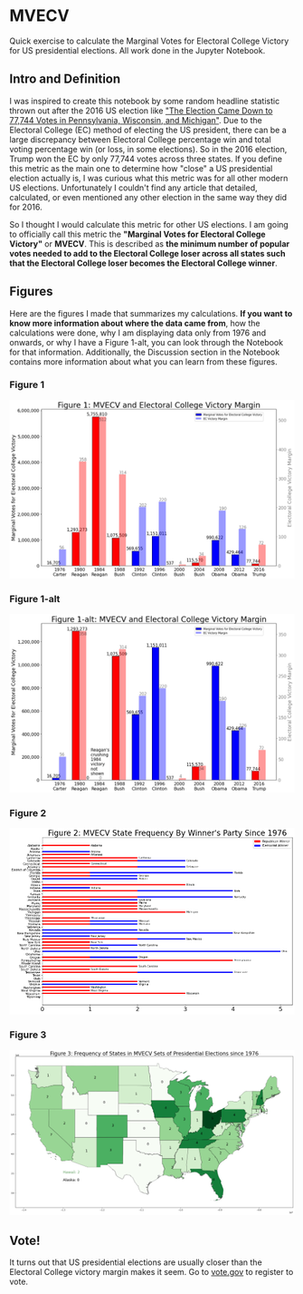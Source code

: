 # MVECV
 Quick exercise to calculate the Marginal Votes for Electoral College Victory for US presidential elections. All work done in the Jupyter Notebook. 

## Intro and Definition
I was inspired to create this notebook by some random headline statistic thrown out after the 2016 US election like ["The Election Came Down to 77,744 Votes in Pennsylvania, Wisconsin, and Michigan"](https://www.washingtonexaminer.com/weekly-standard/the-election-came-down-to-77-744-votes-in-pennsylvania-wisconsin-and-michigan-updated). Due to the Electoral College (EC) method of electing the US president, there can be a large discrepancy between Electoral College percentage win and total voting percentage win (or loss, in some elections). So in the 2016 election, Trump won the EC by only 77,744 votes across three states. If you define this metric as the main one to determine how "close" a US presidential election actually is, I was curious what this metric was for all other modern US elections. Unfortunately I couldn't find any article that detailed, calculated, or even mentioned any other election in the same way they did for 2016. 

So I thought I would calculate this metric for other US elections. I am going to officially call this metric the **"Marginal Votes for Electoral College Victory"** or **MVECV**. This is described as **the minimum number of popular votes needed to add to the Electoral College loser across all states such that the Electoral College loser becomes the Electoral College winner**.

## Figures
Here are the figures I made that summarizes my calculations. **If you want to know more information about where the data came from**, how the calculations were done, why I am displaying data only from 1976 and onwards, or why I have a Figure 1-alt, you can look through the Notebook for that information. Additionally, the Discussion section in the Notebook contains more information about what you can learn from these figures. 

### Figure 1
![Figure 1](/images/fig1.png)

### Figure 1-alt
![Figure 1-alt](/images/fig1-alt.png)

### Figure 2
![Figure 2](/images/fig2.png)

### Figure 3
![Figure 3](/images/fig3.png)

## Vote!
It turns out that US presidential elections are usually closer than the Electoral College victory margin makes it seem. Go to [vote.gov](vote.gov) to register to vote. 
